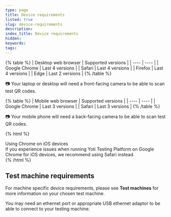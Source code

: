 ```yaml
---
type: page
title: Device requirements
listed: true
slug: device-requirements
description: 
index_title: Device requirements
hidden: 
keywords: 
tags: 
---
```


{% table %}
| Desktop web browser | Supported versions | 
| ---- | ---- | 
| Google Chrome | Last 4 versions | 
| Safari | Last 4 versions | 
| Firefox | Last 4 versions | 
| Edge | Last 2 versions | 
{% /table %}

📷 Your laptop or desktop will need a front-facing camera to be able to scan test QR codes.

{% table %}
| Mobile web browser | Supported versions | 
| ---- | ---- | 
| Google Chrome | Last 3 versions | 
| Safari | Last 3 versions | 
{% /table %}

📷 Your mobile phone will need a back-facing camera to be able to scan test QR codes.

{% html %}
<div class="alert-GTK">
    <div class="alert-title" id="GTK">
        Using Chrome on iOS devices
    </div>
    <div class="alert-text">
If you experience issues when running Yoti Testing Platform on Google Chrome for iOS devices, we recommend using Safari instead.</div>
    <div class="alert-links"> 
    </div>
</div>
{% /html %}

## Test machine requirements

For machine specific device requirements, please see **Test machines** for more information on your chosen test machine.

You may need an ethernet port or appropriate USB ethernet adaptor to be able to connect to your testing machine.